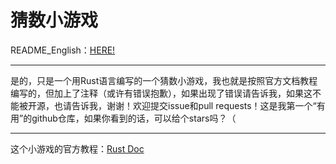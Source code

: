# 猜数小游戏
README_English：[HERE!](/example/README.md)
___
是的，只是一个用Rust语言编写的一个猜数小游戏，我也就是按照官方文档教程编写的，但加上了注释（或许有错误抱歉），如果出现了错误请告诉我，如果这不能被开源，也请告诉我，谢谢！欢迎提交issue和pull requests！这是我第一个“有用”的github仓库，如果你看到的话，可以给个stars吗？（
___
这个小游戏的官方教程：[Rust Doc](https://doc.rust-lang.org/book/ch02-00-guessing-game-tutorial.html)
